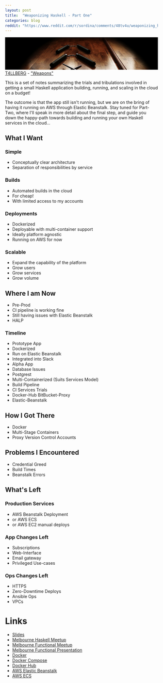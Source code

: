 ```yaml
---
layout: post
title:  "Weaponizing Haskell - Part One"
categories: blog
reddit: "https://www.reddit.com/r/sordina/comments/48tv4u/weaponizing_haskell_part_one_bows_and_arrows/"
---
```


<p class="attribution">
	<img src="/images/weaponizing-haskell/weapons.png" class="image fit" />
	<a href="https://www.flickr.com/photos/t4llberg/">T4LLBERG</a> -
	<a href="https://www.flickr.com/photos/t4llberg/5828882565/in/photolist-9T5xHg-Loqjf-3cJaRa-bmKdja-8uAuD2-syAqhe-5qvN7x-ob5puP-6yAWpd-7PmRPP-5d38bT-9Qo1i9-7PqQHd-cFrx7-4RA53L-77hMgc-nnQked-9o3UKG-nnQnJd-4XtovT-4ENJ8v-Lovyk-tbd9T-anAkho-6z9ugq-5ZkTbv-qVd5X6-az16C2-hnMJY-SazWL-6nduuc-4dY9M-8PBY3z-9TaNjW-8rRjEu-d9CZrW-3LhSJp-6NAZmj-2szkfY-8TE4q-9eugnE-6pHWQW-6sckK1-5CCS13-8mWaRB-4a2nnd-8taWhQ-hksGmw-8moN5e-3hgTat">"Weapons"</a>
</p>

This is a set of notes summarizing the trials and tribulations involved in getting a
small Haskell application building, running, and scaling in the cloud on a budget!

The outcome is that the app still isn't running, but we are on the bring of having
it running on AWS through Elastic Beanstalk. Stay tuned for Part-Two, where
I'll speak in more detail about the final step, and guide you down the happy-path
towards building and running your own Haskell services in the cloud...

<!--more-->

## What I Want

### Simple

* Conceptually clear architecture
* Separation of responsibilities by service

### Builds

* Automated builds in the cloud
* For cheap!
* With limited access to my accounts

### Deployments

* Dockerized
* Deployable with multi-container support
* Ideally platform agnostic
* Running on AWS for now

### Scalable

* Expand the capability of the platform
* Grow users
* Grow services
* Grow volume

## Where I am Now

* Pre-Prod
* CI pipeline is working fine
* Still having issues with Elastic Beanstalk
* HALP


### Timeline

* Prototype App
* Dockerized
* Run on Elastic Beanstalk
* Integrated into Slack
* Alpha App
* Database Issues
* Postgrest
* Multi-Containerized (Suits Services Model)
* Build Pipeline
* CI Services Trials
* Docker-Hub BitBucket-Proxy
* Elastic-Beanstalk

## How I Got There

* Docker
* Multi-Stage Containers
* Proxy Version Control Accounts

## Problems I Encountered

* Credential Greed
* Build Times
* Beanstalk Errors

## What's Left

### Production Services

* AWS Beanstalk Deployment
* or AWS ECS
* or AWS EC2 manual deploys

### App Changes Left

* Subscriptions
* Web-Interface
* Email gateway
* Privileged Use-cases

### Ops Changes Left

* HTTPS
* Zero-Downtime Deploys
* Ansible Ops
* VPCs

# Links

* [Slides](http://sordina.presentations.s3.amazonaws.com/mfug_weaponized_haskell_20160303/index.html#/)
* [Melbourne Haskell Meetup](http://www.meetup.com/Melbourne-Haskell-Users-Group/events/228578673/)
* [Melbourne Functional Meetup](http://www.meetup.com/Melbourne-Functional-User-Group-MFUG/events/228116766/)
* [Melbourne Functional Presentation](https://github.com/sordina/mfug_weaponizing_haskell)
* [Docker](https://www.docker.com/)
* [Docker Compose](https://docs.docker.com/compose)
* [Docker Hub](https://hub.docker.com)
* [AWS Elastic Beanstalk](https://aws.amazon.com/documentation/elastic-beanstalk/)
* [AWS ECS](https://aws.amazon.com/ecs/getting-started)
